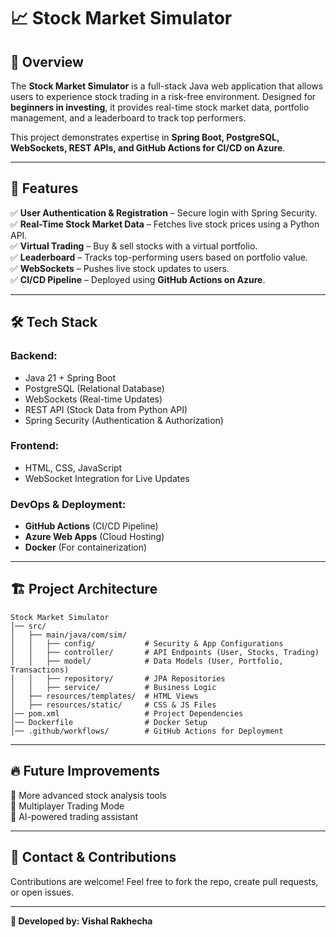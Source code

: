 # 📈 Stock Market Simulator

## 🏦 Overview  
The **Stock Market Simulator** is a full-stack Java web application that allows users to experience stock trading in a risk-free environment. Designed for **beginners in investing**, it provides real-time stock market data, portfolio management, and a leaderboard to track top performers.  

This project demonstrates expertise in **Spring Boot, PostgreSQL, WebSockets, REST APIs, and GitHub Actions for CI/CD on Azure**.  

---

## 🚀 Features  
✅ **User Authentication & Registration** – Secure login with Spring Security.  
✅ **Real-Time Stock Market Data** – Fetches live stock prices using a Python API.  
✅ **Virtual Trading** – Buy & sell stocks with a virtual portfolio.  
✅ **Leaderboard** – Tracks top-performing users based on portfolio value.  
✅ **WebSockets** – Pushes live stock updates to users.  
✅ **CI/CD Pipeline** – Deployed using **GitHub Actions on Azure**.  

---

## 🛠️ Tech Stack  
### **Backend:**  
- Java 21 + Spring Boot  
- PostgreSQL (Relational Database)  
- WebSockets (Real-time Updates)  
- REST API (Stock Data from Python API)  
- Spring Security (Authentication & Authorization)  

### **Frontend:**  
- HTML, CSS, JavaScript  
- WebSocket Integration for Live Updates  

### **DevOps & Deployment:**  
- **GitHub Actions** (CI/CD Pipeline)  
- **Azure Web Apps** (Cloud Hosting)  
- **Docker** (For containerization)  

---

## 🏗️ Project Architecture  
```plaintext
Stock Market Simulator
│── src/
│   ├── main/java/com/sim/
│   │   ├── config/           # Security & App Configurations
│   │   ├── controller/       # API Endpoints (User, Stocks, Trading)
│   │   ├── model/            # Data Models (User, Portfolio, Transactions)
│   │   ├── repository/       # JPA Repositories
│   │   ├── service/          # Business Logic
│   ├── resources/templates/  # HTML Views
│   ├── resources/static/     # CSS & JS Files
│── pom.xml                   # Project Dependencies
│── Dockerfile                # Docker Setup
│── .github/workflows/        # GitHub Actions for Deployment
```
---

## 🔥 Future Improvements
🚀 More advanced stock analysis tools <br>
🚀 Multiplayer Trading Mode <br>
🚀 AI-powered trading assistant <br>

---

## 💬 Contact & Contributions
Contributions are welcome! Feel free to fork the repo, create pull requests, or open issues.

---

**💼 Developed by: Vishal Rakhecha**
